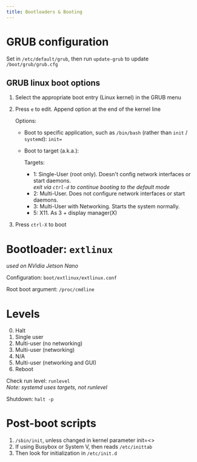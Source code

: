 ```yaml
---
title: Bootloaders & Booting
---
```


# GRUB configuration
Set in `/etc/default/grub`, then run `update-grub` to update `/boot/grub/grub.cfg`

## GRUB linux boot options  
1. Select the appropriate boot entry (Linux kernel) in the GRUB menu  
1. Press `e` to edit. Append option at the end of the kernel line

    Options:  
    - Boot to specific application, such as `/bin/bash` (rather than `init` / `systemd`): `init=`
    - Boot to target (a.k.a.):  

        Targets:  
        - 1: Single-User \(root only\).
              Doesn't config network interfaces or start daemons.  
              _exit via `ctrl-d` to continue booting to the default mode_
        - 2: Multi-User. Does not configure network interfaces or start daemons.  
        - 3: Multi-User with Networking. Starts the system normally.  
        - 5: X11. As 3 + display manager\(X\)  
1. Press `ctrl-X` to boot  

# Bootloader: `extlinux` 
_used on NVidia Jetson Nano_  

Configuration: `boot/extlinux/extlinux.conf`  

Root boot argument: `/proc/cmdline`  

# Levels  
0. Halt
1. Single user
2. Multi-user (no networking)
3. Multi-user (networking)
4. N/A
5. Multi-user (networking and GUI)
6. Reboot  

Check run level: `runlevel`  
_Note: systemd uses targets, not runlevel_

Shutdown: `halt -p`  

# Post-boot scripts 
1. `/sbin/init`, unless changed in kernel parameter init=<>
1. If using Busybox or System V, then reads `/etc/inittab`  
1. Then look for initialization in `/etc/init.d`  
